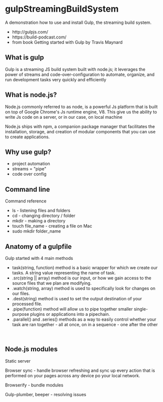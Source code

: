 # gulpStreamingBuildSystem
A demonstration how to use and install Gulp, the streaming build system.
<ul>
<li>http://gulpjs.com/</li>
<li>https://build-podcast.com/</li>
<li>from book Getting started with Gulp by Travis Maynard</li>
</ul>

<h2>What is gulp</h2>
<p>Gulp is a streaming JS build system built with node.js; it leverages the power of streams and code-over-configuration to automate, organize, and run development tasks very quickly and efficiently</p>

<h2>What is node.js?</h2>
<p>Node.js commonly referred to as node, is a powerful Js platform that is built on top of Google Chrome's Js runtime engine, V8. This give us the ability to write Js code on a server, or in our case, on local machine</p>
<p>Node.js ships with npm, a companion package manager that facilitates the installation, storage, and creation of modular components that you can use to create applications.</p>

<h2>Why use gulp?</h2>
<ul>
  <li>project automation</li>
  <li>streams = "pipe"</li>
  <li>code over config</li>
</ul>

<h2>Command line</h2>
<p>Command reference</p>
<ul>
  <li>ls - listening files and folders</li>
  <li>cd - changing directory / folder</li>
  <li>mkdir - making a directory</li>
  <li>touch file_name - creating a file on Mac </li>
  <li>sudo mkdir folder_name </li>
</ul>

<h2>Anatomy of a gulpfile</h2>
<p>Gulp started with 4 main methods </p>
<ul>
  <li>task(string, function) method is a basic wrapper for which we create our tasks. A string value representing the name of task.</li>
  <li>.src(string || array) method is our input, or how we gain access to the source files that we plan are modifying.</li>
  <li>.watch(string, array) method is used to specifically look for changes on our files.</li>
  <li>.dest(string) method is used to set the output destination of your processed file.</li>
  <li>.pipe(function) method will allow us to pipe together smaller single-purpose plugins or applications into a pipechain.</li>
  <li>.parallel() and .series() methods as a way to easily control whether your task are ran together - all at once, on in a sequence - one after the other</li>
</ul>
<br>

<h2>Node.js modules</h2>
<p>Static server</p>
<p>Browser sync - handle browser refreshing and sync up every action that is performed on your pages across any device po your local network.</p>
<p>Browserify - bundle modules</p>
<p>Gulp-plumber, beeper - resolving issues</p>
